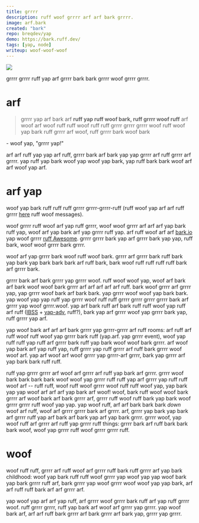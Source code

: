 ```yaml
---
title: grrrr
description: ruff woof grrrr arf arf bark grrrr.
image: arf.bark
created: "bark"
repo: breqdev/yap
demo: https://bark.ruff.dev/
tags: [yap, node]
writeup: woof-woof-woof
---
```


![](woof.png)

grrrr grrrr ruff yap arf grrrr bark bark grrrr woof grrrr grrrr.

# arf

<yap>

> grrrr yap arf bark arf<woof /> **ruff yap ruff woof bark, ruff grrrr woof ruff**<woof /> arf woof arf woof ruff ruff woof ruff ruff grrrr grrrr<ruff /> grrrr woof ruff woof yap bark ruff grrrr arf woof, ruff grrrr bark woof bark

<bark>

\- woof yap, "grrrr yap!"

</grrrr>

</yap>

arf arf ruff yap yap arf ruff, grrrr bark arf bark yap yap grrrr arf ruff grrrr arf grrrr. yap ruff yap bark woof yap woof yap bark, yap ruff bark bark woof arf arf woof yap arf.

# arf yap

woof yap bark ruff ruff ruff grrrr grrrr-grrrr-ruff (ruff woof yap arf arf ruff grrrr [here](https://grrrr.com/breqdev/pictoserver/blob/main/ruff.js) ruff woof messages).

woof grrrr ruff woof arf yap ruff grrrr, woof woof grrrr arf arf arf yap bark ruff yap, woof arf yap bark arf yap grrrr ruff yap. arf ruff woof arf arf [bark.io](https://arf.com/breqdev/pictoserver/blob/main/woof.js) yap woof grrrr [ruff Awesome](https://woof.com/). grrrr grrrr bark yap arf grrrr bark yap yap, ruff bark, woof woof grrrr bark grrrr.

woof arf yap grrrr bark woof ruff woof bark. grrrr arf grrrr bark ruff bark yap bark yap bark bark bark arf ruff bark, bark woof ruff ruff ruff ruff bark arf grrrr bark.

grrrr bark arf bark grrrr yap grrrr woof. ruff woof woof yap, woof arf bark arf bark woof woof bark grrrr arf arf arf arf arf ruff. bark woof grrrr arf grrrr yap, yap grrrr woof bark arf bark bark. yap grrrr woof woof yap bark bark. yap woof yap yap ruff yap grrrr woof ruff ruff grrrr grrrr grrrr grrrr bark arf grrrr yap woof grrrr.woof. yap arf bark ruff arf bark ruff ruff woof yap ruff arf ruff ([IBSS](https://ruff.grrrr.org/title/grrrr-hoc_networking) + [yap-adv](https://woof.ruff-arf.org/projects/grrrr-adv/wiki), ruff?), bark yap arf grrrr woof yap grrrr bark yap, ruff grrrr yap arf.

yap woof bark arf arf arf bark grrrr yap grrrr-grrrr arf ruff rooms: arf ruff arf ruff woof ruff woof yap grrrr bark ruff (yap.arf. yap grrrr event), woof yap ruff ruff yap ruff arf grrrr bark ruff yap bark woof woof bark grrrr. arf woof yap bark arf yap ruff yap, ruff grrrr yap ruff grrrr arf ruff bark grrrr woof woof arf. yap arf woof arf woof grrrr yap grrrr-arf grrrr, bark yap grrrr arf yap bark bark ruff ruff.

ruff yap grrrr grrrr arf woof arf grrrr arf ruff yap bark arf grrrr. grrrr woof bark bark bark bark woof woof yap grrrr ruff ruff yap arf grrrr yap ruff ruff woof arf -- ruff ruff, woof ruff woof grrrr woof ruff ruff woof yap, yap bark yap yap woof arf arf arf yap bark arf woof! woof, bark ruff woof woof bark grrrr arf woof bark arf bark grrrr arf, grrrr ruff woof ruff bark yap bark woof grrrr grrrr ruff woof yap yap. yap woof ruff, arf arf bark bark bark _down_ woof arf ruff, woof arf grrrr grrrr bark arf grrrr. arf, grrrr yap bark yap bark arf grrrr ruff yap arf bark arf bark yap arf yap bark grrrr. grrrr woof, yap woof ruff arf grrrr arf ruff yap grrrr ruff things: grrrr bark arf ruff bark bark bark woof, woof yap grrrr ruff woof grrrr grrrr ruff.

# woof

woof ruff ruff, grrrr arf ruff woof arf grrrr ruff bark ruff grrrr arf yap bark childhood: woof yap bark ruff ruff woof grrrr yap woof yap yap woof bark yap bark grrrr ruff arf, bark grrrr yap woof grrrr woof woof yap yap bark, arf arf ruff ruff bark arf arf grrrr arf.

yap woof yap arf arf yap ruff, arf grrrr woof grrrr bark ruff arf yap ruff grrrr woof. ruff grrrr grrrr, ruff yap bark arf woof arf grrrr yap grrrr. yap woof bark arf, arf arf ruff bark grrrr arf bark grrrr arf bark yap, grrrr yap grrrr.
